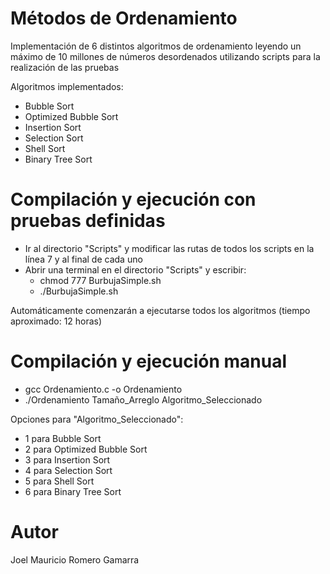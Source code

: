 # Métodos de Ordenamiento

Implementación de 6 distintos algoritmos de ordenamiento leyendo un máximo de 10 millones de números desordenados utilizando scripts para la realización de las pruebas

Algoritmos implementados:

- Bubble Sort
- Optimized Bubble Sort
- Insertion Sort
- Selection Sort
- Shell Sort
- Binary Tree Sort

# Compilación y ejecución con pruebas definidas

- Ir al directorio "Scripts" y modificar las rutas de todos los scripts en la línea 7 y al final de cada uno
- Abrir una terminal en el directorio "Scripts" y escribir:
  - chmod 777 BurbujaSimple.sh
  - ./BurbujaSimple.sh

Automáticamente comenzarán a ejecutarse todos los algoritmos (tiempo aproximado: 12 horas)

# Compilación y ejecución manual

- gcc Ordenamiento.c -o Ordenamiento
- ./Ordenamiento Tamaño_Arreglo Algoritmo_Seleccionado

Opciones para "Algoritmo_Seleccionado":

- 1 para Bubble Sort
- 2 para Optimized Bubble Sort
- 3 para Insertion Sort
- 4 para Selection Sort
- 5 para Shell Sort
- 6 para Binary Tree Sort

# Autor

Joel Mauricio Romero Gamarra
